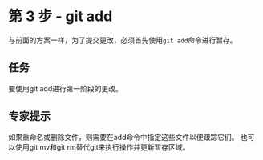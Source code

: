 # 第 3 步 - git add
与前面的方案一样，为了提交更改，必须首先使用`git add`命令进行暂存。

## 任务
要使用git add进行第一阶段的更改。

## 专家提示
如果重命名或删除文件，则需要在add命令中指定这些文件以便跟踪它们。 也可以使用git mv和git rm替代git来执行操作并更新暂存区域。
